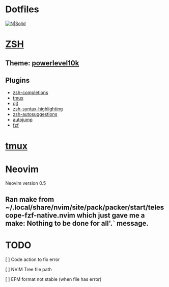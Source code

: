 # Dotfiles

[![N|Solid](https://i.imgur.com/UifEQTL.png)](https://wiki.archlinux.org/index.php/Dotfiles)

# [ZSH](https://ohmyz.sh/)

## Theme: [powerlevel10k](https://github.com/romkatv/powerlevel10k)

## Plugins

- [zsh-completions](https://github.com/zsh-users/zsh-completions)
- [tmux](https://github.com/ohmyzsh/ohmyzsh/blob/master/plugins/tmux/tmux.plugin.zsh)
- [git](https://github.com/ohmyzsh/ohmyzsh/blob/master/plugins/git/git.plugin.zsh)
- [zsh-syntax-highlighting](https://github.com/zsh-users/zsh-syntax-highlighting)
- [zsh-autosuggestions](https://github.com/zsh-users/zsh-autosuggestions)
- [autojump](https://github.com/wting/autojump)
- [fzf](https://github.com/junegunn/fzf)

# [tmux](https://github.com/tmux/tmux)

# Neovim

Neovim version 0.5

## Ran make from ~/.local/share/nvim/site/pack/packer/start/telescope-fzf-native.nvim which just gave me a make: Nothing to be done for all'.` message.

# TODO
[  ] Code action to fix error

[  ] NVIM Tree file path

[  ] EFM format not stable (when file has error)
